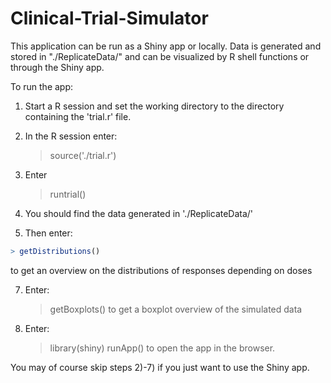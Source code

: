 # Clinical-Trial-Simulator

This application can be run as a Shiny app or locally.
Data is generated and stored in "./ReplicateData/" and can be visualized
by R shell functions or through the Shiny app.

To run the app:

1) Start a R session and set the working directory to the directory
containing the 'trial.r' file.

2) In the R session enter:
   > source('./trial.r')

3) Enter 
   > runtrial()

4) You should find the data generated in './ReplicateData/'

6) Then enter:
```r
> getDistributions()
```

to get an overview on the distributions of responses depending on doses

7) Enter:
   > getBoxplots()
   to get a boxplot overview of the simulated data

8) Enter:
   > library(shiny)
   > runApp()
   to open the app in the browser.

You may of course skip steps 2)-7) if you just want to use the Shiny app.
